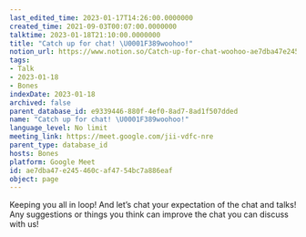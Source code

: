 ```yaml
---
last_edited_time: 2023-01-17T14:26:00.0000000
created_time: 2021-09-03T00:07:00.0000000
talktime: 2023-01-18T21:10:00.0000000
title: "Catch up for chat! \U0001F389woohoo!"
notion_url: https://www.notion.so/Catch-up-for-chat-woohoo-ae7dba47e245460caf4754bc7a886eaf
tags:
- Talk
- 2023-01-18
- Bones
indexDate: 2023-01-18
archived: false
parent_database_id: e9339446-880f-4ef0-8ad7-8ad1f507dded
name: "Catch up for chat! \U0001F389woohoo!"
language_level: No limit
meeting_link: https://meet.google.com/jii-vdfc-nre
parent_type: database_id
hosts: Bones
platform: Google Meet
id: ae7dba47-e245-460c-af47-54bc7a886eaf
object: page
---
```


Keeping you all in loop! And let’s chat your expectation of the chat and talks!
Any suggestions or things you think can improve the chat you can discuss with us!





